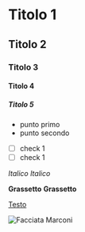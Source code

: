# Titolo 1
## Titolo 2
### Titolo 3
#### Titolo 4
##### Titolo 5

- punto primo
- punto secondo

- [ ] check 1
- [ ] check 1

*Italico*
_Italico_

**Grassetto**
__Grassetto__

[Testo](https://)

![Facciata Marconi](https://mat.tn.it/wp-content/uploads/2021/11/facciata-nord1-scaled.jpg)
